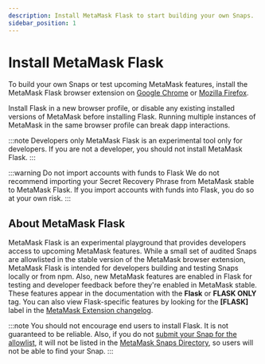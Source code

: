 ```yaml
---
description: Install MetaMask Flask to start building your own Snaps.
sidebar_position: 1
---
```


# Install MetaMask Flask

To build your own Snaps or test upcoming MetaMask features, install the MetaMask Flask browser
extension on [Google Chrome](https://chromewebstore.google.com/detail/metamask-flask-developmen/ljfoeinjpaedjfecbmggjgodbgkmjkjk)
or [Mozilla Firefox](https://addons.mozilla.org/en-US/firefox/addon/metamask-flask/).

Install Flask in a new browser profile, or disable any existing installed versions of MetaMask
before installing Flask.
Running multiple instances of MetaMask in the same browser profile can break dapp interactions.

:::note Developers only
MetaMask Flask is an experimental tool only for developers.
If you are not a developer, you should not install MetaMask Flask.
:::

:::warning Do not import accounts with funds to Flask
We do not recommend importing your Secret Recovery Phrase from MetaMask stable to MetaMask Flask.
If you import accounts with funds into Flask, you do so at your own risk.
:::

## About MetaMask Flask

MetaMask Flask is an experimental playground that provides developers access to upcoming MetaMask features.
While a small set of audited Snaps are allowlisted in the stable version of the MetaMask browser
extension, MetaMask Flask is intended for developers building and testing Snaps locally or from npm.
Also, new MetaMask features are enabled in Flask for testing and developer feedback before they're
enabled in MetaMask stable.
These features appear in the documentation with the **Flask** or **FLASK ONLY** tag.
You can also view Flask-specific features by looking for the **\[FLASK\]** label in the 
[MetaMask Extension changelog](https://github.com/MetaMask/metamask-extension/blob/develop/CHANGELOG.md).

:::note
You should not encourage end users to install Flask.
It is not guaranteed to be reliable.
Also, if you do not [submit your Snap for the allowlist](../how-to/get-allowlisted.md), it will not be listed in the [MetaMask Snaps Directory](https://snaps.metamask.io), so users will not be able to find your Snap.
:::
